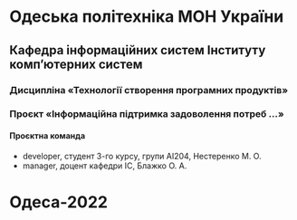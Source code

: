 # Одеська політехніка МОН України
## Кафедра  інформаційних  систем  Інституту  комп’ютерних  систем
### Дисципліна «Технології створення програмних продуктів»
### Проєкт «Інформаційна підтримка задоволення потреб ...»
#### Проєктна команда
<ul>
    <li>developer, студент 3-го курсу, групи АІ204, Нестеренко М. О.</li>
    <li>manager, доцент кафедри ІС, Блажко О. А.</li>
</ul>

# Одеса-2022